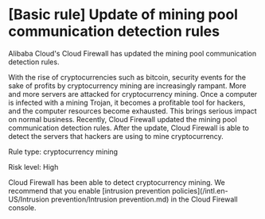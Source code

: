 # \[Basic rule\] Update of mining pool communication detection rules

Alibaba Cloud's Cloud Firewall has updated the mining pool communication detection rules.

With the rise of cryptocurrencies such as bitcoin, security events for the sake of profits by cryptocurrency mining are increasingly rampant. More and more servers are attacked for cryptocurrency mining. Once a computer is infected with a mining Trojan, it becomes a profitable tool for hackers, and the computer resources become exhausted. This brings serious impact on normal business. Recently, Cloud Firewall updated the mining pool communication detection rules. After the update, Cloud Firewall is able to detect the servers that hackers are using to mine cryptocurrency.

Rule type: cryptocurrency mining

Risk level: High

Cloud Firewall has been able to detect cryptocurrency mining. We recommend that you enable [intrusion prevention policies](/intl.en-US/Intrusion prevention/Intrusion prevention.md) in the Cloud Firewall console.

